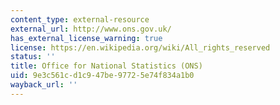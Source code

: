 ```yaml
---
content_type: external-resource
external_url: http://www.ons.gov.uk/
has_external_license_warning: true
license: https://en.wikipedia.org/wiki/All_rights_reserved
status: ''
title: Office for National Statistics (ONS)
uid: 9e3c561c-d1c9-47be-9772-5e74f834a1b0
wayback_url: ''
---
```

